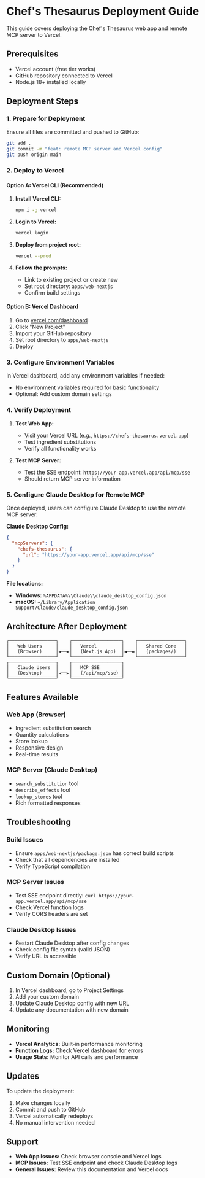 # Chef's Thesaurus Deployment Guide

This guide covers deploying the Chef's Thesaurus web app and remote MCP server to Vercel.

## Prerequisites

- Vercel account (free tier works)
- GitHub repository connected to Vercel
- Node.js 18+ installed locally

## Deployment Steps

### 1. Prepare for Deployment

Ensure all files are committed and pushed to GitHub:

```bash
git add .
git commit -m "feat: remote MCP server and Vercel config"
git push origin main
```

### 2. Deploy to Vercel

#### Option A: Vercel CLI (Recommended)

1. **Install Vercel CLI:**
   ```bash
   npm i -g vercel
   ```

2. **Login to Vercel:**
   ```bash
   vercel login
   ```

3. **Deploy from project root:**
   ```bash
   vercel --prod
   ```

4. **Follow the prompts:**
   - Link to existing project or create new
   - Set root directory: `apps/web-nextjs`
   - Confirm build settings

#### Option B: Vercel Dashboard

1. Go to [vercel.com/dashboard](https://vercel.com/dashboard)
2. Click "New Project"
3. Import your GitHub repository
4. Set root directory to `apps/web-nextjs`
5. Deploy

### 3. Configure Environment Variables

In Vercel dashboard, add any environment variables if needed:

- No environment variables required for basic functionality
- Optional: Add custom domain settings

### 4. Verify Deployment

1. **Test Web App:**
   - Visit your Vercel URL (e.g., `https://chefs-thesaurus.vercel.app`)
   - Test ingredient substitutions
   - Verify all functionality works

2. **Test MCP Server:**
   - Test the SSE endpoint: `https://your-app.vercel.app/api/mcp/sse`
   - Should return MCP server information

### 5. Configure Claude Desktop for Remote MCP

Once deployed, users can configure Claude Desktop to use the remote MCP server:

**Claude Desktop Config:**
```json
{
  "mcpServers": {
    "chefs-thesaurus": {
      "url": "https://your-app.vercel.app/api/mcp/sse"
    }
  }
}
```

**File locations:**
- **Windows:** `%APPDATA%\\Claude\\claude_desktop_config.json`
- **macOS:** `~/Library/Application Support/Claude/claude_desktop_config.json`

## Architecture After Deployment

```
┌─────────────────┐    ┌──────────────────┐    ┌─────────────────┐
│   Web Users     │    │   Vercel         │    │   Shared Core   │
│   (Browser)     │◄──►│   (Next.js App)  │◄──►│   (packages/)   │
└─────────────────┘    └──────────────────┘    └─────────────────┘
┌─────────────────┐    ┌──────────────────┐
│   Claude Users  │    │   MCP SSE        │
│   (Desktop)     │◄──►│   (/api/mcp/sse) │
└─────────────────┘    └──────────────────┘
```

## Features Available

### Web App (Browser)
- Ingredient substitution search
- Quantity calculations
- Store lookup
- Responsive design
- Real-time results

### MCP Server (Claude Desktop)
- `search_substitution` tool
- `describe_effects` tool  
- `lookup_stores` tool
- Rich formatted responses

## Troubleshooting

### Build Issues
- Ensure `apps/web-nextjs/package.json` has correct build scripts
- Check that all dependencies are installed
- Verify TypeScript compilation

### MCP Server Issues
- Test SSE endpoint directly: `curl https://your-app.vercel.app/api/mcp/sse`
- Check Vercel function logs
- Verify CORS headers are set

### Claude Desktop Issues
- Restart Claude Desktop after config changes
- Check config file syntax (valid JSON)
- Verify URL is accessible

## Custom Domain (Optional)

1. In Vercel dashboard, go to Project Settings
2. Add your custom domain
3. Update Claude Desktop config with new URL
4. Update any documentation with new domain

## Monitoring

- **Vercel Analytics:** Built-in performance monitoring
- **Function Logs:** Check Vercel dashboard for errors
- **Usage Stats:** Monitor API calls and performance

## Updates

To update the deployment:

1. Make changes locally
2. Commit and push to GitHub
3. Vercel automatically redeploys
4. No manual intervention needed

## Support

- **Web App Issues:** Check browser console and Vercel logs
- **MCP Issues:** Test SSE endpoint and check Claude Desktop logs
- **General Issues:** Review this documentation and Vercel docs

